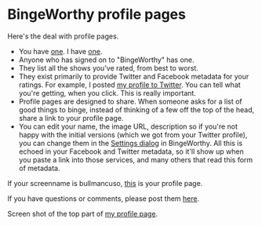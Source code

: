 # BingeWorthy profile pages
Here's the deal with profile pages.  
* You have <a href="http://my.bingeworthy.io/bullmancuso/">one</a>. I have <a href="http://my.bingeworthy.io/davewiner/">one</a>.  
* Anyone who has signed on to "BingeWorthy" has one. 
* They list all the shows you've rated, from best to worst. 
* They exist primarily to provide Twitter and Facebook metadata for your ratings. For example, I posted <a href="https://twitter.com/davewiner/status/1309504781099175936">my profile to Twitter</a>. You can tell what you're getting, when you click. This is really important. 
* Profile pages are designed to share. When someone asks for a list of good things to binge, instead of thinking of a few off the top of the head, share a link to your profile page. 
* You can edit your name, the image URL, description so if you're not happy with the initial versions (which we got from your Twitter profile), you can change them in the <a href="http://scripting.com/images/2020/09/25/settingsDialogLocation.png">Settings dialog</a> in BingeWorthy. All this is echoed in your Facebook and Twitter metadata, so it'll show up when you paste a link into those services, and many others that read this form of metadata.

If your screenname is bullmancuso, <a href="http://my.bingeworthy.io/bullmancuso/">this</a> is your profile page. 

If you have questions or comments, please post them <a href="https://github.com/scripting/Scripting-News/issues/188">here</a>. 

Screen shot of the top part of <a href="http://my.bingeworthy.io/davewiner/">my profile page</a>. 


